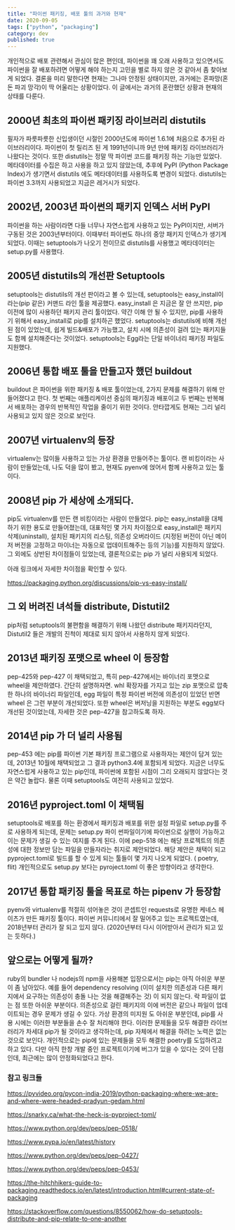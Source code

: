 ```yaml
---
title: "파이썬 패키징, 배포 툴의 과거와 현재"
date: 2020-09-05
tags: ["python", "packaging"]
category: dev
published: true
---
```


개인적으로 배포 관련해서 관심이 많은 편인데, 파이썬을 꽤 오래 사용하고 있으면서도 파이썬을 잘 배포하려면 어떻게 해야 하는지 고민을 별로 하지 않은 것 같아서 좀 찾아보게 되었다. 결론을 미리 말한다면 현재는 그나마 안정된 상태이지만, 과거에는 혼파망(혼돈 파괴 망각)이 딱 어울리는 상황이었다. 이 글에서는 과거의 혼란했던 상황과 현재의 상태를 다룬다.

## 2000년 최초의 파이썬 패키징 라이브러리 distutils

필자가 파릇파릇한 신입생이던 시절인 2000년도에 파이썬 1.6.1에 처음으로 추가된 라이브러리이다. 파이썬이 첫 릴리즈 된 게 1991년이니까 9년 만에 패키징 라이브러리가 나왔다는 것이다. 또한 distutils는 정말 딱 파이썬 코드를 패키징 하는 기능만 있었다. 메타데이터를 수집은 하고 사용을 하고 있지 않았는데, 추후에 PyPI (Python Package Index)가 생기면서 distutils 에도 메타데이터를 사용하도록 변경이 되었다. distutils는 파이썬 3.3까지 사용되었고 지금은 레거시가 되었다.

## 2002년, 2003년 파이썬의 패키지 인덱스 서버 PyPI

파이썬을 하는 사람이라면 다들 너무나 자연스럽게 사용하고 있는 PyPI이지만, 서버가 구동된 것은 2003년부터이다. 이때부터 파이썬도 하나의 중앙 패키지 인덱스가 생기게 되었다. 이때는 setuptools가 나오기 전이므로 distutils를 사용했고 메타데이터는 setup.py를 사용했다.

## 2005년 distutils의 개선판 Setuptools

setuptools는 distutils의 개선 판이라고 볼 수 있는데, setuptools는 easy_install이라는(pip 같은) 커맨드 라인 툴을 제공했다. easy_install 은 지금은 잘 안 쓰지만, pip이전에 많이 사용하던 패키지 관리 툴이었다. 약간 이해 안 될 수 있지만, pip를 사용하기 위해서 easy_install로 pip를 설치하곤 했었다. setuptools는 distutils에 비해 개선된 점이 있었는데, 쉽게 빌드&배포가 가능했고, 설치 시에 의존성이 걸려 있는 패키지들도 함께 설치해준다는 것이었다. setuptools는 Egg라는 단일 바이너리 패키징 파일도 지원했다.

## 2006년 통합 배포 툴을 만들고자 했던 buildout

buildout 은 파이썬을 위한 패키징 & 배포 툴이었는데, 2가지 문제를 해결하기 위해 만들어졌다고 한다. 첫 번째는 애플리케이션 중심의 패키징과 배포이고 두 번째는 반복해서 배포하는 경우의 반복적인 작업을 줄이기 위한 것이다. 안타깝게도 현재는 그리 널리 사용되고 있지 않은 것으로 보인다.

## 2007년 virtualenv의 등장

virtualenv는 많이들 사용하고 있는 가상 환경을 만들어주는 툴이다. 랜 비킹이라는 사람이 만들었는데, 나도 덕을 많이 봤고, 현재도 pyenv에 얹어서 함께 사용하고 있는 툴이다.

## 2008년 pip 가 세상에 소개되다.

pip도 virtualenv를 만든 랜 비킹이라는 사람이 만들었다. pip는 easy_install을 대체하기 위한 용도로 만들어졌는데, 대표적인 몇 가지 차이점으로 easy_install은 패키지 삭제(uninstall), 설치된 패키지의 리스팅, 의존성 오버라이드 (지정된 버전이 아닌 메이저 버전을 고정하고 마이너는 자동으로 업데이트해주는 등의 기능)를 지원하지 않았다. 그 외에도 상반된 차이점들이 있었는데, 결론적으로는 pip 가 널리 사용되게 되었다.

아래 링크에서 자세한 차이점을 확인할 수 있다.

https://packaging.python.org/discussions/pip-vs-easy-install/

## 그 외 버려진 녀석들 distribute, Distutil2

pip처럼 setuptools의 불편함을 해결하기 위해 나왔던 distribute 패키지라던지, Distutil2 들은 개발의 진척이 제대로 되지 않아서 사용하지 않게 되었다.

## 2013년 패키징 포맷으로 wheel 이 등장함

pep-425와 pep-427 이 채택되었고, 특히 pep-427에서는 바이너리 포맷으로 wheel을 제안하였다. 간단히 설명하자면. whl 확장자를 가지고 있는 zip 포맷으로 압축한 하나의 바이너리 파일인데, egg 파일이 특정 파이썬 버전에 의존성이 있었던 반면 wheel 은 그런 부분이 개선되었다. 또한 wheel은 버저닝을 지원하는 부분도 egg보다 개선된 것이었는데, 자세한 것은 pep-427을 참고하도록 하자.

## 2014년 pip 가 더 널리 사용됨

pep-453 에는 pip를 파이썬 기본 패키징 프로그램으로 사용하자는 제안이 담겨 있는데, 2013년 10월에 채택되었고 그 결과 python3.4에 포함되게 되었다. 지금은 너무도 자연스럽게 사용하고 있는 pip인데, 파이썬에 포함된 시점이 그리 오래되지 않았다는 것은 약간 놀랍다. 물론 이때 setuptools도 여전히 사용되고 있었다.

## 2016년 pyproject.toml 이 채택됨

setuptools로 배포를 하는 환경에서 패키징과 배포를 위한 설정 파일로 setup.py를 주로 사용하게 되는데, 문제는 setup.py 파이 썬파일이기에 파이썬으로 실행이 가능하고 이는 문제가 생길 수 있는 여지를 주게 된다. 이에 pep-518 에는 해당 프로젝트의 의존성에 대한 정보만 담는 파일을 만들자라는 취지로 제안되었다. 해당 제안은 채택이 되고 pyproject.toml로 빌드를 할 수 있게 되는 툴들이 몇 가지 나오게 되었다. ( poetry, flit) 개인적으로도 setup.py 보다는 pyroject.toml 이 좋은 방향이라고 생각한다.

## 2017년 통합 패키징 툴을 목표로 하는 pipenv 가 등장함

pyenv와 virtualenv를 적절히 섞어놓은 것이 콘셉트인 requests로 유명한 케네스 헤이츠가 만든 패키징 툴이다. 파이썬 커뮤니티에서 잘 밀어주고 있는 프로젝트였는데, 2018년부터 관리가 잘 되고 있지 않다. (2020년부터 다시 이어받아서 관리가 되고 있는 듯하다.)

## 앞으로는 어떻게 될까?

ruby의 bundler 나 nodejs의 npm을 사용해본 입장으로서는 pip는 아직 아쉬운 부분이 좀 남아있다. 예를 들어 dependency resolving (이미 설치한 의존성과 다른 패키지에서 요구하는 의존성이 충돌 나는 것을 해결해주는 것) 이 되지 않는다. 락 파일이 없는 점 또한 아쉬운 부분이다. 의존성으로 걸린 패키지의 이에 버전은 같으나 파일이 업데이트되는 경우 문제가 생길 수 있다. 가상 환경의 미지원 도 아쉬운 부분인데, pip를 사용 시에는 이러한 부분들을 손수 잘 처리해야 한다. 이러한 문제들을 모두 해결한 라이브러리가 차세대 pip가 될 것이라고 생각하는데, pip 자체에서 해결을 하려는 노력은 없는 것으로 보인다. 개인적으로는 pip에 있는 문제들을 모두 해결한 poetry를 도입하려고 하고 있다. 다만 아직 한창 개발 중인 프로젝트이기에 버그가 있을 수 있다는 것이 단점인데, 최근에는 많이 안정화되었다고 한다.

### 참고 링크들

https://pyvideo.org/pycon-india-2019/python-packaging-where-we-are-and-where-were-headed-pradyun-gedam.html

https://snarky.ca/what-the-heck-is-pyproject-toml/

https://www.python.org/dev/peps/pep-0518/

https://www.pypa.io/en/latest/history

https://www.python.org/dev/peps/pep-0427/

https://www.python.org/dev/peps/pep-0453/

https://the-hitchhikers-guide-to-packaging.readthedocs.io/en/latest/introduction.html#current-state-of-packaging

https://stackoverflow.com/questions/8550062/how-do-setuptools-distribute-and-pip-relate-to-one-another
